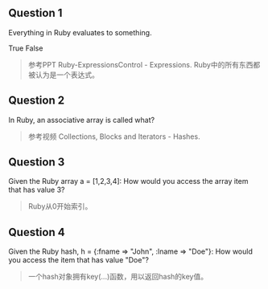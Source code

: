 ## Question 1

Everything in Ruby evaluates to something.

True
False

> 参考PPT Ruby-ExpressionsControl - Expressions. Ruby中的所有东西都被认为是一个表达式。

## Question 2

In Ruby, an associative array is called what?

> 参考视频 Collections, Blocks and Iterators - Hashes. 

## Question 3

Given the Ruby array a = [1,2,3,4]:
How would you access the array item that has value 3?

> Ruby从0开始索引。

## Question 4

Given the Ruby hash, h = {:fname => "John", :lname => "Doe"}:
How would you access the item that has value "Doe"?

> 一个hash对象拥有key(...)函数，用以返回hash的key值。
